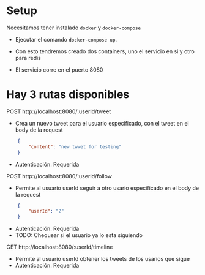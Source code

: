 # Setup

Necesitamos tener instalado `docker` y `docker-compose`
* Ejecutar el comando `docker-compose up`.
* Con esto tendremos creado dos containers, uno el servicio en si y otro para redis

* El servicio corre en el puerto 8080

# Hay 3 rutas disponibles

POST http://localhost:8080/:userId/tweet
- Crea un nuevo tweet para el usuario especificado, con el tweet en el body de la request
```json 
    {
        "content": "new twwet for testing"
    }
```
- Autenticación: Requerida

POST http://localhost:8080/:userId/follow
- Permite al usuario userId seguir a otro usario especificado en el body de la request
```json 
    {
        "userId": "2"
    }
```
- Autenticación: Requerida
- TODO: Chequear si el usuario ya lo esta siguiendo

GET http://localhost:8080/:userId/timeline
- Permite al usuario userId obtener los tweets de los usarios que sigue
- Autenticación: Requerida
